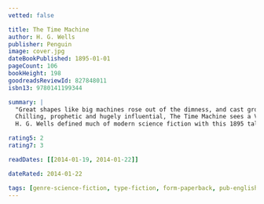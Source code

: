 ```yaml
---
vetted: false

title: The Time Machine
author: H. G. Wells
publisher: Penguin
image: cover.jpg
dateBookPublished: 1895-01-01
pageCount: 106
bookHeight: 198
goodreadsReviewId: 827848011
isbn13: 9780141199344

summary: |
  "Great shapes like big machines rose out of the dimness, and cast grotesque black shadows, in which dim spectral Morlocks sheltered from the glare."
  Chilling, prophetic and hugely influential, The Time Machine sees a Victorian scientist propel himself into the year 802,701 AD, where he is delighted to find that suffering has been replaced by beauty and contentment in the form of the Eloi, an elfin species descended from man. But he soon realizes that they are simply remnants of a once-great culture - now weak and living in terror of the sinister Morlocks lurking in the deep tunnels, who threaten his very return home.
  H. G. Wells defined much of modern science fiction with this 1895 tale of time travel, which questions humanity, society, and our place on Earth.

rating5: 2
rating7: 3

readDates: [[2014-01-19, 2014-01-22]]

dateRated: 2014-01-22

tags: [genre-science-fiction, type-fiction, form-paperback, pub-english-library]
---
```

